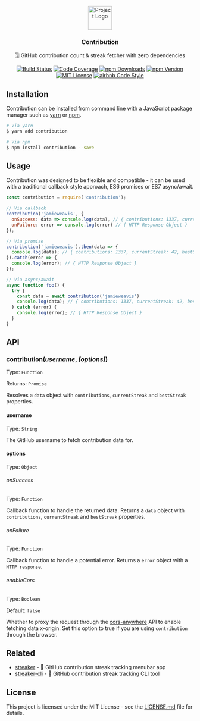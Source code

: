 <p align="center"><img src="https://twemoji.maxcdn.com/2/svg/1f4c5.svg" height="64" alt="Project Logo"></p>
<h3 align="center">Contribution</h3>
<p align="center">🗓 GitHub contribution count & streak fetcher with zero dependencies</p>
<p align="center">
    <a href="https://travis-ci.org/jamieweavis/contribution"><img src="https://img.shields.io/travis/jamieweavis/contribution.svg" alt="Build Status"></a>
    <a href="https://codecov.io/gh/jamieweavis/contribution/"><img src="https://img.shields.io/codecov/c/github/jamieweavis/contribution.svg" alt="Code Coverage"></a>
    <a href="https://npmjs.com/package/contribution"><img src="https://img.shields.io/npm/dt/contribution.svg" alt="npm Downloads"></a>
    <a href="https://npmjs.com/package/contribution"><img src="https://img.shields.io/npm/v/contribution.svg" alt="npm Version"></a>
    <a href="https://github.com/jamieweavis/contribution/blob/master/LICENSE.md"><img src="https://img.shields.io/badge/license-MIT-blue.svg" alt="MIT License"></a>
    <a href="https://github.com/airbnb/javascript"><img src="https://img.shields.io/badge/codestyle-airbnb-fd5c63.svg" alt="airbnb Code Style"></a>
</p>

## Installation

Contribution can be installed from command line with a JavaScript package manager such as [yarn](https://github.com/yarnpkg/yarn) or [npm](https://github.com/npm/npm).

```sh
# Via yarn
$ yarn add contribution

# Via npm
$ npm install contribution --save
```

## Usage

Contribution was designed to be flexible and compatible - it can be used with a traditional callback style approach, ES6 promises or ES7 async/await.

```javascript
const contribution = require('contribution');

// Via callback
contribution('jamieweavis', {
  onSuccess: data => console.log(data), // { contributions: 1337, currentStreak: 42, bestStreak: 69 }
  onFailure: error => console.log(error) // { HTTP Response Object }
});

// Via promise
contribution('jamieweavis').then(data => {
  console.log(data); // { contributions: 1337, currentStreak: 42, bestStreak: 69 }
}).catch(error => {
  console.log(error); // { HTTP Response Object }
});

// Via async/await
async function foo() {
  try {
    const data = await contribution('jamieweavis')
    console.log(data); // { contributions: 1337, currentStreak: 42, bestStreak: 69 }
  } catch (error) {
    console.log(error); // { HTTP Response Object }
  }
}
```

## API

### contribution(*username*, *[options]*)

Type: `Function`

Returns: `Promise`

Resolves a `data` object with `contributions`, `currentStreak` and `bestStreak` properties.

#### username

Type: `String`

The GitHub username to fetch contribution data for.

#### options

Type: `Object`

###### onSuccess

Type: `Function`

Callback function to handle the returned data. Returns a `data` object with `contributions`, `currentStreak` and `bestStreak` properties.

###### onFailure

Type: `Function`

Callback function to handle a potential error. Returns a `error` object with a `HTTP response`.

###### enableCors

Type: `Boolean`

Default: `false`

Whether to proxy the request through the [cors-anywhere](https://github.com/Rob--W/cors-anywhere) API to enable fetching data x-origin. Set this option to true if you are using `contribution` through the browser.

## Related

* [streaker](https://github.com/jamieweavis/streaker) - 🐙 GitHub contribution streak tracking menubar app
* [streaker-cli](https://github.com/jamieweavis/streaker-cli) - 🐙 GitHub contribution streak tracking CLI tool

## License

This project is licensed under the MIT License - see the [LICENSE.md](LICENSE.md) file for details.
